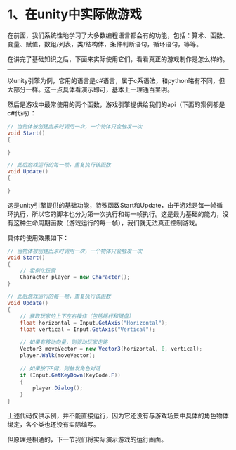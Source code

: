 # 1、在unity中实际做游戏

在前面，我们系统性地学习了大多数编程语言都会有的功能，包括：算术、函数、变量、赋值，数组/列表，类/结构体，条件判断语句，循环语句，等等。

在讲完了基础知识之后，下面来实际使用它们，看看真正的游戏制作是怎么样的。

***

以unity引擎为例，它用的语言是c#语言，属于c系语法，和python略有不同，但大部分一样。这一点具体看演示即可，基本上一理通百里明。

然后是游戏中最常使用的两个函数，游戏引擎提供给我们的api（下面的案例都是c#代码）：

```csharp
// 当物体被创建出来时调用一次，一个物体只会触发一次
void Start()
{

}

// 此后游戏运行的每一帧，重复执行该函数
void Update()
{

}
```

这是unity引擎提供的基础功能，特殊函数Start和Update，由于游戏是每一帧循环执行，所以它的脚本也分为第一次执行和每一帧执行。这是最为基础的能力，没有这种生命周期函数（游戏运行的每一帧），我们就无法真正控制游戏。

具体的使用效果如下：

```csharp
// 当物体被创建出来时调用一次，一个物体只会触发一次
void Start()
{
    // 实例化玩家
    Character player = new Character();
}

// 此后游戏运行的每一帧，重复执行该函数
void Update()
{
    // 获取玩家的上下左右操作（包括摇杆和键盘）
    float horizontal = Input.GetAxis("Horizontal");
    float vertical = Input.GetAxis("Vertical");
    
    // 如果有移动向量，则驱动玩家走路
    Vector3 moveVector = new Vector3(horizontal, 0, vertical);
    player.Walk(moveVector);
    
    // 如果按下F键，则触发角色对话
    if (Input.GetKeyDown(KeyCode.F))
    {
        player.Dialog();
    }
}
```

上述代码仅供示例，并不能直接运行，因为它还没有与游戏场景中具体的角色物体绑定，各个类也还没有实际编写。

但原理是相通的，下一节我们将实际演示游戏的运行画面。

